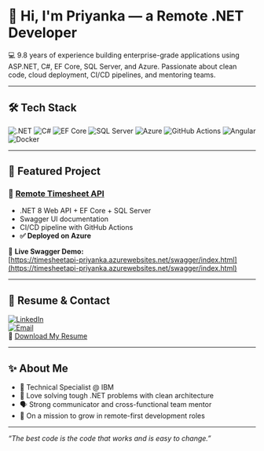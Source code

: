 # 👋 Hi, I'm Priyanka — a Remote .NET Developer

💻 9.8 years of experience building enterprise-grade applications using ASP.NET, C#, EF Core, SQL Server, and Azure. Passionate about clean code, cloud deployment, CI/CD pipelines, and mentoring teams.

---

## 🛠️ Tech Stack

![.NET](https://img.shields.io/badge/-ASP.NET-informational?style=flat&logo=.net)
![C#](https://img.shields.io/badge/-C%23-informational?style=flat&logo=csharp)
![EF Core](https://img.shields.io/badge/-EntityFramework-informational?style=flat&logo=database)
![SQL Server](https://img.shields.io/badge/-SQL--Server-informational?style=flat&logo=microsoftsqlserver)
![Azure](https://img.shields.io/badge/-Azure-informational?style=flat&logo=microsoftazure)
![GitHub Actions](https://img.shields.io/badge/-CI%2FCD-informational?style=flat&logo=githubactions)
![Angular](https://img.shields.io/badge/-Angular-informational?style=flat&logo=angular)
![Docker](https://img.shields.io/badge/-Docker-informational?style=flat&logo=docker)

---

## 🚀 Featured Project

### 🔹 [Remote Timesheet API](https://github.com/Priya2494/Remote-Timesheet-API)

- .NET 8 Web API + EF Core + SQL Server
- Swagger UI documentation
- CI/CD pipeline with GitHub Actions
- **✅ Deployed on Azure**

🔗 **Live Swagger Demo:**  
[https://timesheetapi-priyanka.azurewebsites.net/swagger/index.html](https://timesheetapi-priyanka.azurewebsites.net/swagger/index.html)

---

## 📄 Resume & Contact

[![LinkedIn](https://img.shields.io/badge/-LinkedIn-blue?logo=linkedin)](https://www.linkedin.com/in/priyanka-s-352899327/)  
[![Email](https://img.shields.io/badge/-Email-green?logo=gmail)](mailto:mailtopriyankasasi@gmail.com)  
📄 [Download My Resume](https://github.com/Priya2494/Priya2494/blob/main/Priyanka%20Resume%202025%20(1).pdf)

---

## ✨ About Me

- 💼 Technical Specialist @ IBM
- 🧠 Love solving tough .NET problems with clean architecture
- 🗣️ Strong communicator and cross-functional team mentor
- 🚀 On a mission to grow in remote-first development roles

---

_“The best code is the code that works and is easy to change.”_
